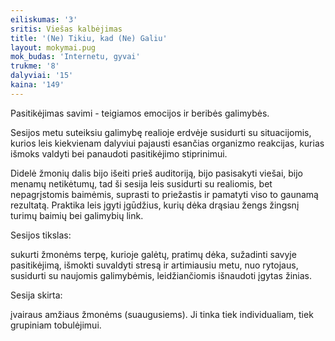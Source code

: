 ```yaml
---
eiliskumas: '3'
sritis: Viešas kalbėjimas
title: '(Ne) Tikiu, kad (Ne) Galiu'
layout: mokymai.pug
mok_budas: 'Internetu, gyvai'
trukme: '8'
dalyviai: '15'
kaina: '149'
---
```

Pasitikėjimas savimi - teigiamos emocijos ir beribės galimybės.

Sesijos metu suteiksiu galimybę realioje erdvėje susidurti su situacijomis, kurios leis kiekvienam dalyviui pajausti esančias organizmo reakcijas, kurias išmoks valdyti bei panaudoti pasitikėjimo stiprinimui.

Didelė žmonių dalis bijo išeiti prieš auditoriją, bijo pasisakyti viešai, bijo menamų netikėtumų, tad ši sesija leis susidurti su realiomis, bet nepagrįstomis baimėmis, suprasti to priežastis ir pamatyti viso to gaunamą rezultatą. Praktika leis įgyti įgūdžius, kurių dėka drąsiau žengs žingsnį turimų baimių bei galimybių link.

Sesijos tikslas:

sukurti žmonėms terpę, kurioje galėtų, pratimų dėka, sužadinti savyje pasitikėjimą, išmokti suvaldyti stresą ir artimiausiu metu, nuo rytojaus, susidurti su naujomis galimybėmis, leidžiančiomis išnaudoti įgytas žinias.

Sesija skirta:

įvairaus amžiaus žmonėms (suaugusiems). Ji tinka tiek individualiam, tiek grupiniam tobulėjimui.
